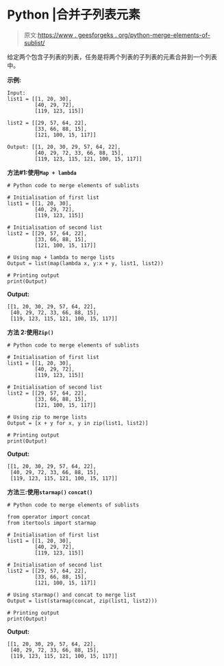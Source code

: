# Python |合并子列表元素

> 原文:[https://www . geesforgeks . org/python-merge-elements-of-sublist/](https://www.geeksforgeeks.org/python-merge-elements-of-sublists/)

给定两个包含子列表的列表，任务是将两个列表的子列表的元素合并到一个列表中。

**示例:**

```
Input:
list1 = [[1, 20, 30],
         [40, 29, 72], 
         [119, 123, 115]]

list2 = [[29, 57, 64, 22],
         [33, 66, 88, 15], 
         [121, 100, 15, 117]]

Output: [[1, 20, 30, 29, 57, 64, 22],
         [40, 29, 72, 33, 66, 88, 15],
         [119, 123, 115, 121, 100, 15, 117]]

```

**方法#1:使用`Map + lambda`**

```
# Python code to merge elements of sublists

# Initialisation of first list
list1 = [[1, 20, 30],
         [40, 29, 72],
         [119, 123, 115]]

# Initialisation of second list
list2 = [[29, 57, 64, 22],
         [33, 66, 88, 15],
         [121, 100, 15, 117]]

# Using map + lambda to merge lists
Output = list(map(lambda x, y:x + y, list1, list2))

# Printing output
print(Output)
```

**Output:**

```
[[1, 20, 30, 29, 57, 64, 22],
 [40, 29, 72, 33, 66, 88, 15], 
 [119, 123, 115, 121, 100, 15, 117]]

```

**方法 2:使用`Zip()`**

```
# Python code to merge elements of sublists

# Initialisation of first list
list1 = [[1, 20, 30],
         [40, 29, 72],
         [119, 123, 115]]

# Initialisation of second list
list2 = [[29, 57, 64, 22],
         [33, 66, 88, 15],
         [121, 100, 15, 117]]

# Using zip to merge lists
Output = [x + y for x, y in zip(list1, list2)]

# Printing output
print(Output)
```

**Output:**

```
[[1, 20, 30, 29, 57, 64, 22],
 [40, 29, 72, 33, 66, 88, 15],
 [119, 123, 115, 121, 100, 15, 117]]

```

**方法三:使用`starmap()` `concat()`**

```
# Python code to merge elements of sublists

from operator import concat
from itertools import starmap

# Initialisation of first list
list1 = [[1, 20, 30],
         [40, 29, 72],
         [119, 123, 115]]

# Initialisation of second list
list2 = [[29, 57, 64, 22],
         [33, 66, 88, 15], 
         [121, 100, 15, 117]]

# Using starmap() and concat to merge list
Output = list(starmap(concat, zip(list1, list2)))

# Printing output
print(Output)
```

**Output:**

```
[[1, 20, 30, 29, 57, 64, 22],
 [40, 29, 72, 33, 66, 88, 15],
 [119, 123, 115, 121, 100, 15, 117]]

```